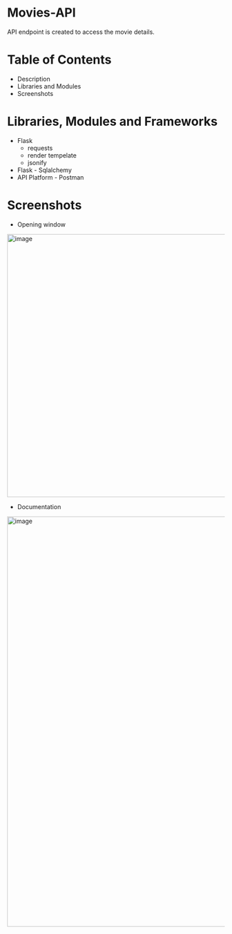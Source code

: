 # Movies-API
API endpoint is created to access the movie details.

# Table of Contents
* Description
* Libraries and Modules
* Screenshots

# Libraries, Modules and Frameworks
* Flask
  * requests
  * render tempelate
  * jsonify
* Flask - Sqlalchemy
* API Platform - Postman

# Screenshots

* Opening window

<img width="609" alt="image" src="https://user-images.githubusercontent.com/103064401/195767172-57adbfc4-14a1-4c7f-b7dd-cf70f1435dfd.png">


* Documentation

<img width="950" alt="image" src="https://user-images.githubusercontent.com/103064401/195767104-c61c882c-8f75-4d01-adc6-8c4900199c60.png">



